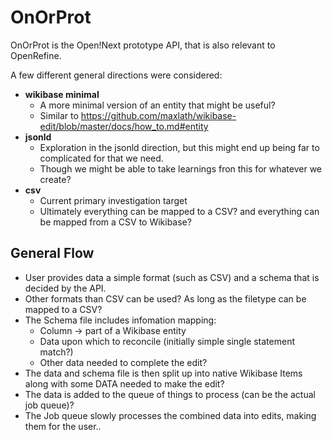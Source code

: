 # OnOrProt

OnOrProt is the Open!Next prototype API, that is also relevant to OpenRefine.

A few different general directions were considered:

- **wikibase minimal**
  - A more minimal version of an entity that might be useful?
  - Similar to https://github.com/maxlath/wikibase-edit/blob/master/docs/how_to.md#entity
- **jsonld**
  - Exploration in the jsonld direction, but this might end up being far to complicated for that we need.
  - Though we might be able to take learnings fron this for whatever we create?
- **csv**
  - Current primary investigation target
  - Ultimately everything can be mapped to a CSV? and everything can be mapped from a CSV to Wikibase?

## General Flow

- User provides data a simple format (such as CSV) and a schema that is decided by the API.
- Other formats than CSV can be used? As long as the filetype can be mapped to a CSV?
- The Schema file includes infomation mapping:
  - Column -> part of a Wikibase entity
  - Data upon which to reconcile (initially simple single statement match?)
  - Other data needed to complete the edit?
- The data and schema file is then split up into native Wikibase Items along with some DATA needed to make the edit?
- The data is added to the queue of things to process (can be the actual job queue)?
- The Job queue slowly processes the combined data into edits, making them for the user..

